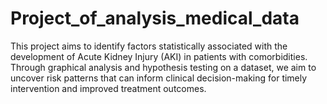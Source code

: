 # Project_of_analysis_medical_data
This project aims to identify factors statistically associated with the development of Acute Kidney Injury (AKI) in patients with comorbidities. Through graphical analysis and hypothesis testing on a dataset, we aim to uncover risk patterns that can inform clinical decision-making for timely intervention and improved treatment outcomes.

